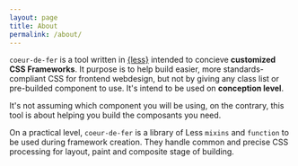 ```yaml
---
layout: page
title: About
permalink: /about/
---
```


`coeur-de-fer` is a tool written in [{less}](https://lesscss.org/#) intended to concieve **customized CSS Frameworks**. It purpose is to help build easier, more standards-compliant CSS for frontend webdesign, but not by giving any class list or pre-builded component to use. It's intend to be used on **conception level**.

It's not assuming which component you will be using, on the contrary, this tool is about helping you build the composants you need.

On a practical level, `coeur-de-fer` is a library of Less `mixins` and `function` to be used during framework creation. They handle common and precise CSS processing for layout, paint and composite stage of building.